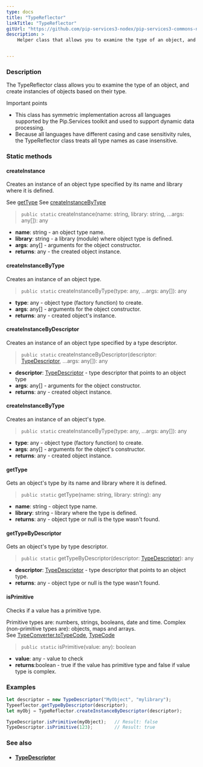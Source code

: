```yaml
---
type: docs
title: "TypeReflector"
linkTitle: "TypeReflector"
gitUrl: "https://github.com/pip-services3-nodex/pip-services3-commons-nodex"
description: >
    Helper class that allows you to examine the type of an object, and create instancies of objects based on their type.


---
```


### Description

The TypeReflector class allows you to examine the type of an object, and create instancies of objects based on their type.

Important points

- This class has symmetric implementation across all languages supported by the Pip.Services toolkit and used to support dynamic data processing.
- Because all languages have different casing and case sensitivity rules, the TypeReflector class treats all type names as case insensitive.



### Static methods

#### createInstance

Creates an instance of an object type specified by its name
and library where it is defined.

See [getType](#gettype)
See [createInstanceByType](#createinstancebytype)

> `public static` createInstance(name: string, library: string, ...args: any[]): any

- **name**: string - an object type name.
- **library**: string - a library (module) where object type is defined.
- **args**: any[] - arguments for the object constructor.
- **returns**: any - the created object instance.


#### createInstanceByType
Creates an instance of an object type.

> `public static` createInstanceByType(type: any, ...args: any[]): any

- **type**: any - object type (factory function) to create.
- **args**: any[] - arguments for the object constructor.
- **returns**: any - created object's instance.

#### createInstanceByDescriptor
Creates an instance of an object type specified by a type descriptor.

> `public static` createInstanceByDescriptor(descriptor: [TypeDescriptor](../type_descriptor), ...args: any[]): any

- **descriptor**: [TypeDescriptor](../type_descriptor) - type descriptor that points to an object type
- **args**: any[] - arguments for the object constructor.
- **returns**: any - created object instance.

#### createInstanceByType
Creates an instance of an object's type.

> `public static` createInstanceByType(type: any, ...args: any[]): any

- **type**: any - object type (factory function) to create.
- **args**: any[] - arguments for the object's constructor.
- **returns**: any - created object instance.


#### getType
Gets an object's type by its name and library where it is defined.

> `public static` getType(name: string, library: string): any 

- **name**: string - object type name.
- **library**: string - library where the type is defined.
- **returns**: any - object type or null is the type wasn't found.

#### getTypeByDescriptor
Gets an object's type by type descriptor.

> `public static` getTypeByDescriptor(descriptor: [TypeDescriptor](../type_descriptor)): any 

- **descriptor**: [TypeDescriptor](../type_descriptor) - type descriptor that points to an object type.
- **returns**: any - object type or null is the type wasn't found.

#### isPrimitive
Checks if a value has a primitive type.

Primitive types are: numbers, strings, booleans, date and time.
Complex (non-primitive types are): objects, maps and arrays.  
See [TypeConverter.toTypeCode](../../convert/type_converter/#totypecode), [TypeCode](../../convert/type_code)

> `public static` isPrimitive(value: any): boolean 

- **value**: any - value to check
- **returns**:boolean - true if the value has primitive type and false if value type is complex.

### Examples

```typescript
let descriptor = new TypeDescriptor("MyObject", "mylibrary");
Typeeflector.getTypeByDescriptor(descriptor);
let myObj = TypeReflector.createInstanceByDescriptor(descriptor);

TypeDescriptor.isPrimitive(myObject);   // Result: false
TypeDescriptor.isPrimitive(123);        // Result: true

```

### See also
- #### [TypeDescriptor](../type_descriptor)
